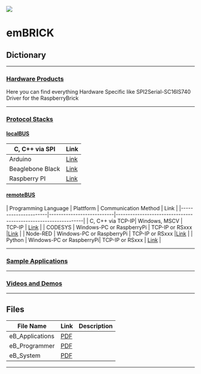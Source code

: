
![](https://github.com/IMACS-GmbH/emBRICK-and-brickBUS/raw/main/emBRICK-Logo%402x.png)
# emBRICK

## Dictionary

-----------------
### [Hardware Products](https://github.com/IMACS-GmbH/emBRICK-and-brickBUS/tree/main/Hardware%20Products "Hardware Products")
Here you can find everything Hardware Specific like SPI2Serial-SC16IS740 Driver for the RaspberryBrick 

-------------------
### [Protocol Stacks](https://github.com/IMACS-GmbH/emBRICK-and-brickBUS/tree/main/Protocol%20Stacks "Protocol Stacks")

#### [localBUS](https://github.com/IMACS-GmbH/emBRICK/tree/main/Protocol%20Stacks/localBUS "localBUS")

| C, C++ via SPI      | Link                                                                            |
|---------------------|---------------------------------------------------------------------------------|
| Arduino             | [Link](https://github.com/IMACS-GmbH/emBRICK/tree/main/Protocol%20Stacks/localBUS/C%2C%20C%2B%2B%20via%20SPI%20(using%20Arduino) "Link")            | 
| Beaglebone Black    | [Link](https://github.com/IMACS-GmbH/emBRICK/tree/main/Protocol%20Stacks/localBUS/C%2C%20C%2B%2B%20via%20SPI%20(using%20Beaglebone%20Black) "Link") | 
| Raspberry PI        | [Link](https://github.com/IMACS-GmbH/emBRICK/tree/main/Protocol%20Stacks/localBUS/C%2C%20C%2B%2B%20via%20SPI%20(using%20Raspbery%20Pi) "Link")      |


#### [remoteBUS](https://github.com/IMACS-GmbH/emBRICK/tree/main/Protocol%20Stacks/remoteBUS "remoteBUS")

| Programming Language | Plattform                 | Communication Method     | Link                                |
|----------------------|---------------------------|----------------------------------------------------------------|
| C, C++ via TCP-IP| Windows, MSCV | TCP-IP  | [Link](https://github.com/IMACS-mbH/emBRICK/tree/main/Protocol%20Stacks/remoteBUS/C%2C%20C%2B%2B%20via%20TCP-IP%20(using%20Windows%2C%20MSVC) "Link") | 
| CODESYS              | Windows-PC or RaspberryPi | TCP-IP or RSxxx          |[Link](https://github.com/IMACS-GmbH/emBRICK/tree/main/Protocol%20Stacks/remoteBUS/CODESYS%20via%20TCP-IP%20or%20RSxxx%20(using%20Windows-PC%20or%20RaspberryPi) "Link") | 
| Node-RED             | Windows-PC or RaspberryPi | TCP-IP or RSxxx          |[Link](https://github.com/IMACS-GmbH/emBRICK/tree/main/Protocol%20Stacks/remoteBUS/Node-RED%20via%20TCP-IP%20or%20RSxxx%20(using%20Windows-PC%20or%20RaspberryPi) "Link") |
| Python               |  Windows-PC or RaspberryPi| TCP-IP or RSxxx          | [Link](https://github.com/IMACS-GmbH/emBRICK/tree/main/Protocol%20Stacks/remoteBUS/Python%20via%20TCP-IP%20or%20RSxxx%20(using%20Windows-PC%20or%20RaspberryPi) "Link") |

--------------------
### [Sample Applications](https://github.com/IMACS-GmbH/emBRICK-and-brickBUS/tree/main/Sample%20Applications "Sample Applications")

-------------------------
### [Videos and Demos](https://github.com/IMACS-GmbH/emBRICK/tree/main/Videos%20and%20Demos "Videos and Demos")

------------------------
## Files

| File Name       | Link                                                                            | Description   |
|-----------------|---------------------------------------------------------------------------------|---------------|
|eB_Applications  | [PDF](https://github.com/IMACS-GmbH/emBRICK/raw/main/eB_Applications.pdf "PDF") |               |
|eB_Programmer     | [PDF](https://github.com/IMACS-GmbH/emBRICK/blob/main/eB_Programmer.pdf "PDF")  |               |
|eB_System         | [PDF](https://github.com/IMACS-GmbH/emBRICK/blob/main/eB_System.pdf "PDF")      |               |
------------------------
